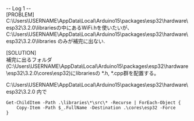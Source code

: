 -- Log 1 --    
[PROBLEM]    
C:\Users\USERNAME\AppData\Local\Arduino15\packages\esp32\hardware\esp32\3.2.0\librariesの中にあるWiFi.hを使いたいが、    
C:\Users\USERNAME\AppData\Local\Arduino15\packages\esp32\hardware\esp32\3.2.0\libraries のみが補完に出ない.    

[SOLUTION]    
補完に出るフォルダ(C:\Users\USERNAME\AppData\Local\Arduino15\packages\esp32\hardware\esp32\3.2.0\cores\esp32)にlibrariesの *.h, *.cpp群を配置する。    

C:\Users\USERNAME\AppData\Local\Arduino15\packages\esp32\hardware\esp32\3.2.0 内で    
```pwsh
Get-ChildItem -Path .\libraries\*\src\* -Recurse | ForEach-Object {
    Copy-Item -Path $_.FullName -Destination .\cores\esp32 -Force
}
```
